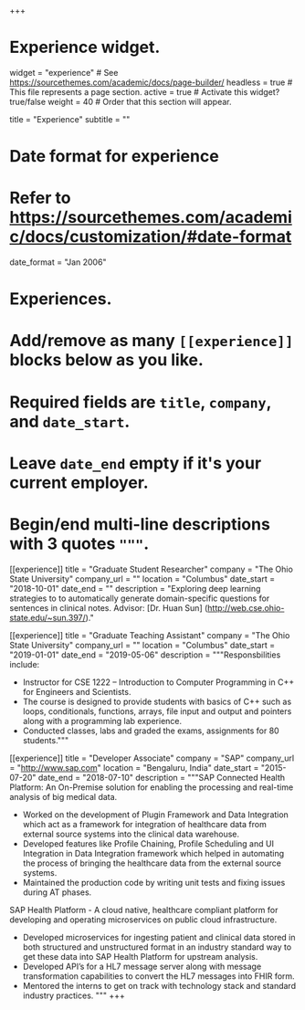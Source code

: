 +++
# Experience widget.
widget = "experience"  # See https://sourcethemes.com/academic/docs/page-builder/
headless = true  # This file represents a page section.
active = true  # Activate this widget? true/false
weight = 40  # Order that this section will appear.

title = "Experience"
subtitle = ""

# Date format for experience
#   Refer to https://sourcethemes.com/academic/docs/customization/#date-format
date_format = "Jan 2006"

# Experiences.
#   Add/remove as many `[[experience]]` blocks below as you like.
#   Required fields are `title`, `company`, and `date_start`.
#   Leave `date_end` empty if it's your current employer.
#   Begin/end multi-line descriptions with 3 quotes `"""`.
[[experience]]
  title = "Graduate Student Researcher"
  company = "The Ohio State University"
  company_url = ""
  location = "Columbus"
  date_start = "2018-10-01"
  date_end = ""
  description = "Exploring deep learning strategies to to automatically generate domain-specific questions for sentences in clinical notes. Advisor: [Dr. Huan Sun] (http://web.cse.ohio-state.edu/~sun.397/)."


[[experience]]
  title = "Graduate Teaching Assistant"
  company = "The Ohio State University"
  company_url = ""
  location = "Columbus"
  date_start = "2019-01-01"
  date_end = "2019-05-06"
  description = """Responsbilities include:
  * Instructor for CSE 1222 – Introduction to Computer Programming in C++ for Engineers and Scientists.
  * The course is designed to provide students with basics of C++ such as loops, conditionals, functions, arrays, file input and output and pointers along with a programming lab experience.
  * Conducted classes, labs and graded the exams, assignments for 80 students."""
  
 [[experience]]
  title = "Developer Associate"
  company = "SAP"
  company_url = "http://www.sap.com"
  location = "Bengaluru, India"
  date_start = "2015-07-20"
  date_end = "2018-07-10"
  description = """SAP Connected Health Platform: An On-Premise solution for enabling the processing and real-time analysis of big medical data.
  * Worked on the development of Plugin Framework and Data Integration which act as a framework for integration of healthcare data from external source systems into the clinical data warehouse.
  * Developed features like Profile Chaining, Profile Scheduling and UI Integration in Data Integration framework which helped in automating the process of bringing the healthcare data from the external source systems.
  * Maintained the production code by writing unit tests and fixing issues during AT phases.
  
  SAP Health Platform - A cloud native, healthcare compliant platform for developing and operating microservices on public cloud infrastructure.
  * Developed microservices for ingesting patient and clinical data stored in both structured and unstructured format in an industry standard way to get these data into SAP Health Platform for upstream analysis.
  * Developed API’s for a HL7 message server along with message transformation capabilities to convert the HL7 messages into FHIR form.
  * Mentored the interns to get on track with technology stack and standard industry practices. 
  """
+++
